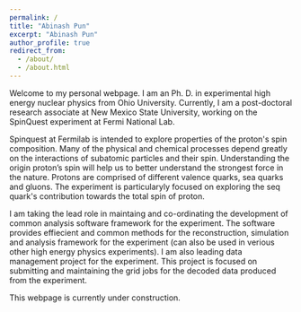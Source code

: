 ```yaml
---
permalink: /
title: "Abinash Pun"
excerpt: "Abinash Pun"
author_profile: true
redirect_from: 
  - /about/
  - /about.html
---
```


Welcome to my personal webpage. I am an Ph. D. in experimental high energy nuclear physics from Ohio University. Currently, I am a post-doctoral research associate at New Mexico State University, working on the SpinQuest experiment at Fermi National Lab.

Spinquest at Fermilab is intended to explore properties of the proton's spin composition. Many of the physical and chemical processes depend greatly on the interactions of subatomic particles and their spin. Understanding the origin proton’s spin will help us to better understand the strongest force in the nature. Protons are comprised of different valence quarks, sea quarks and gluons. The experiment is particularyly focused on exploring the seq quark's contribution towards the total spin of proton. 

I am taking the lead role in maintaing and co-ordinating the development of common analysis software framework for the experiment. The software provides effiecient and common methods for the reconstruction, simulation and analysis framework for the experiment (can also be used in verious other high energy physics experiments). I am also leading data management project for the experiment. This project is focused on submitting and maintaining the grid jobs for the decoded data produced from the experiment.

This webpage is currently under construction.
